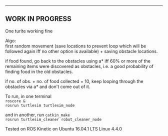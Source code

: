 -----------------
WORK IN PROGRESS
-----------------

One turlte working fine

Algo:  
  first random movement (save locations to prevent loop which will be followed again iff no other option is available) + saving obstacle locations.
  
  if food found, go back to the obstacles using a* iff 60% or more of the remaining items were discovered as obstacles, i.e. a good probability of finding food in the old obstacles.
  
  if no. of obs. + no. of food collected = 10, keep looping through the obstacles via a* and don't come out of it.
  
To run,
in one terminal  
`roscore &`  
`rosrun turtlesim turtlesim_node`  

and in another, run
`catkin_make`  
`rosrun turtlesim_cleaner robot_cleaner_node`

Tested on ROS Kinetic on Ubuntu 16.04.1 LTS Linux 4.4.0

